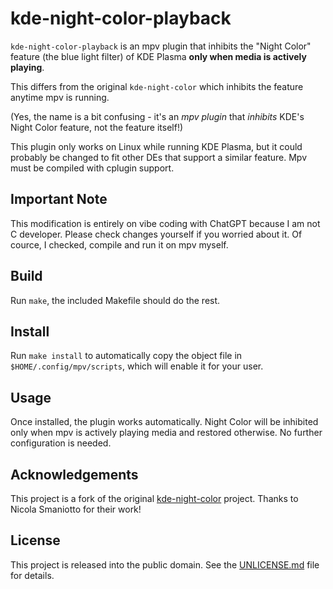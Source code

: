 # kde-night-color-playback

`kde-night-color-playback` is an mpv plugin that inhibits the "Night Color" feature (the blue light filter) of KDE Plasma **only when media is actively playing**. 

This differs from the original `kde-night-color` which inhibits the feature anytime mpv is running. 

(Yes, the name is a bit confusing - it's an *mpv plugin* that *inhibits* KDE's Night Color feature, not the feature itself!)

This plugin only works on Linux while running KDE Plasma, but it could probably be changed to fit other DEs that support a similar feature. Mpv must be compiled with cplugin support.

## Important Note

This modification is entirely on vibe coding with ChatGPT because I am not C developer. Please check changes yourself if you worried about it. Of cource, I checked, compile and run it on mpv myself.

## Build

Run `make`, the included Makefile should do the rest.

## Install

Run `make install` to automatically copy the object file in `$HOME/.config/mpv/scripts`, which will enable it for your user.

## Usage

Once installed, the plugin works automatically. Night Color will be inhibited only when mpv is actively playing media and restored otherwise. No further configuration is needed.

## Acknowledgements

This project is a fork of the original [kde-night-color](https://gitlab.com/smaniottonicola/kde-night-color) project. Thanks to Nicola Smaniotto for their work!

## License

This project is released into the public domain. See the [UNLICENSE.md](./UNLICENSE.md) file for details.
